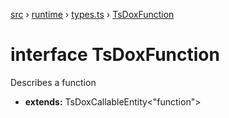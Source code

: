 [src](src.md) &rsaquo; [runtime](src-runtime.md) &rsaquo; [types.ts](src-runtime-types.ts.md) &rsaquo; [TsDoxFunction](src-runtime-types.ts-TsDoxFunction.md)
# interface TsDoxFunction
Describes a function

* **extends:** TsDoxCallableEntity<"function">
